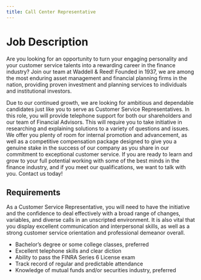 ```yaml
---
title: Call Center Representative
---
```


# Job Description 
Are you looking for an opportunity to turn your engaging personality and your customer service talents into a rewarding career in the finance industry? Join our team at Waddell & Reed! Founded in 1937, we are among the most enduring asset management and financial planning firms in the nation, providing proven investment and planning services to individuals and institutional investors.

Due to our continued growth, we are looking for ambitious and dependable candidates just like you to serve as Customer Service Representatives. In this role, you will provide telephone support for both our shareholders and our team of Financial Advisors. This will require you to take initiative in researching and explaining solutions to a variety of questions and issues. We offer you plenty of room for internal promotion and advancement, as well as a competitive compensation package designed to give you a genuine stake in the success of our company as you share in our commitment to exceptional customer service. If you are ready to learn and grow to your full potential working with some of the best minds in the finance industry, and if you meet our qualifications, we want to talk with you. Contact us today!

## Requirements
 
As a Customer Service Representative, you will need to have the initiative and the confidence to deal effectively with a broad range of changes, variables, and diverse calls in an unscripted environment. It is also vital that you display excellent communication and interpersonal skills, as well as a strong customer service orientation and professional demeanor overall.

- Bachelor’s degree or some college classes, preferred
- Excellent telephone skills and clear diction
- Ability to pass the FINRA Series 6 License exam
- Track record of regular and predictable attendance
- Knowledge of mutual funds and/or securities industry, preferred
